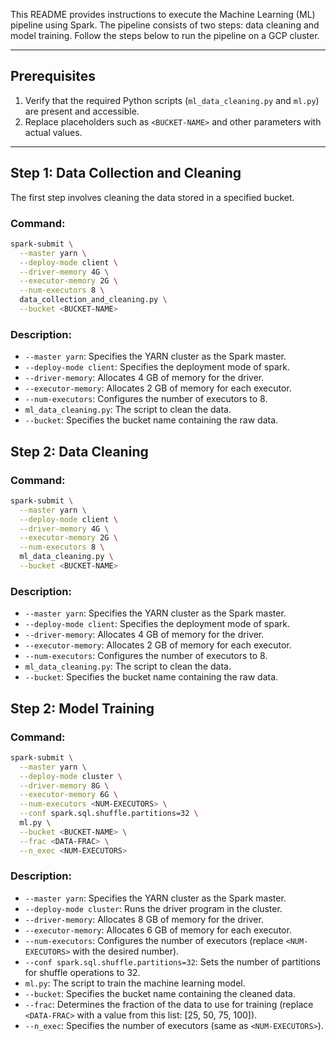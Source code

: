 This README provides instructions to execute the Machine Learning (ML) pipeline using Spark. The pipeline consists of two steps: data cleaning and model training. Follow the steps below to run the pipeline on a GCP cluster.

---

## Prerequisites
1. Verify that the required Python scripts (`ml_data_cleaning.py` and `ml.py`) are present and accessible.
2. Replace placeholders such as `<BUCKET-NAME>` and other parameters with actual values.

---

## Step 1: Data Collection and Cleaning
The first step involves cleaning the data stored in a specified bucket.

### Command:
```bash
spark-submit \
  --master yarn \
  --deploy-mode client \
  --driver-memory 4G \
  --executor-memory 2G \
  --num-executors 8 \
  data_collection_and_cleaning.py \
  --bucket <BUCKET-NAME>
```

### Description:
- `--master yarn`: Specifies the YARN cluster as the Spark master.
- `--deploy-mode client`: Specifies the deployment mode of spark.
- `--driver-memory`: Allocates 4 GB of memory for the driver.
- `--executor-memory`: Allocates 2 GB of memory for each executor.
- `--num-executors`: Configures the number of executors to 8.
- `ml_data_cleaning.py`: The script to clean the data.
- `--bucket`: Specifies the bucket name containing the raw data.

## Step 2: Data Cleaning

### Command:
```bash
spark-submit \
  --master yarn \
  --deploy-mode client \
  --driver-memory 4G \
  --executor-memory 2G \
  --num-executors 8 \
  ml_data_cleaning.py \
  --bucket <BUCKET-NAME>
```

### Description:
- `--master yarn`: Specifies the YARN cluster as the Spark master.
- `--deploy-mode client`: Specifies the deployment mode of spark.
- `--driver-memory`: Allocates 4 GB of memory for the driver.
- `--executor-memory`: Allocates 2 GB of memory for each executor.
- `--num-executors`: Configures the number of executors to 8.
- `ml_data_cleaning.py`: The script to clean the data.
- `--bucket`: Specifies the bucket name containing the raw data.

## Step 2: Model Training

### Command:
```bash
spark-submit \
  --master yarn \
  --deploy-mode cluster \
  --driver-memory 8G \
  --executor-memory 6G \
  --num-executors <NUM-EXECUTORS> \
  --conf spark.sql.shuffle.partitions=32 \
  ml.py \
  --bucket <BUCKET-NAME> \
  --frac <DATA-FRAC> \
  --n_exec <NUM-EXECUTORS>
```

### Description:
- `--master yarn`: Specifies the YARN cluster as the Spark master.
- `--deploy-mode cluster`: Runs the driver program in the cluster.
- `--driver-memory`: Allocates 8 GB of memory for the driver.
- `--executor-memory`: Allocates 6 GB of memory for each executor.
- `--num-executors`: Configures the number of executors (replace `<NUM-EXECUTORS>` with the desired number).
- `--conf spark.sql.shuffle.partitions=32`: Sets the number of partitions for shuffle operations to 32.
- `ml.py`: The script to train the machine learning model.
- `--bucket`: Specifies the bucket name containing the cleaned data.
- `--frac`: Determines the fraction of the data to use for training (replace `<DATA-FRAC>` with a value  from this list: [25, 50, 75, 100]).
- `--n_exec`: Specifies the number of executors (same as `<NUM-EXECUTORS>`).

